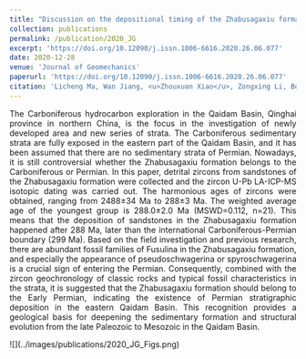 ```yaml
---
title: "Discussion on the depositional timing of the Zhabusagaxiu formation in the eastern Qaidam Basin"
collection: publications
permalink: /publication/2020_JG
excerpt: 'https://doi.org/10.12090/j.issn.1006-6616.2020.26.06.077'
date: 2020-12-28
venue: 'Journal of Geomechanics'
paperurl: 'https://doi.org/10.12090/j.issn.1006-6616.2020.26.06.077'
citation: 'Licheng Ma, Wan Jiang, <u>Zhouxuan Xiao</u>, Zongxing Li, Bo Peng, Junjie Hu, Min Dong. (2020). &quot;Discussion on the depositional timing of the Zhabusagaxiu formation in the eastern Qaidam Basin.&quot; <i>Journal of Geomechanics</i>. 26(6):961-972.'
---
```

<p style="text-align:justify; text-justify:inter-ideograph;">The Carboniferous hydrocarbon exploration in the Qaidam Basin, Qinghai province in northern China, is the focus in the investigation of newly developed area and new series of strata. The Carboniferous sedimentary strata are fully exposed in the eastern part of the Qaidam Basin, and it has been assumed that there are no sedimentary strata of Permian. Nowadays, it is still controversial whether the Zhabusagaxiu formation belongs to the Carboniferous or Permian. In this paper, detrital zircons from sandstones of the Zhabusagaxiu formation were collected and the zircon U-Pb LA-ICP-MS isotopic dating was carried out. The harmonious ages of zircons were obtained, ranging from 2488±34 Ma to 288±3 Ma. The weighted average age of the youngest group is 288.0±2.0 Ma (MSWD=0.112, n=21). This means that the deposition of sandstones in the Zhabusagaxiu formation happened after 288 Ma, later than the international Carboniferous-Permian boundary (299 Ma). Based on the field investigation and previous research, there are abundant fossil families of Fusulina in the Zhabusagaxiu formation, and especially the appearance of pseudoschwagerina or spyroschwagerina is a crucial sign of entering the Permian. Consequently, combined with the zircon geochronology of classic rocks and typical fossil characteristics in the strata, it is suggested that the Zhabusagaxiu formation should belong to the Early Permian, indicating the existence of Permian stratigraphic deposition in the eastern Qaidam Basin. This recognition provides a geological basis for deepening the sedimentary formation and structural evolution from the late Paleozoic to Mesozoic in the Qaidam Basin.</p>
![](../images/publications/2020_JG_Figs.png)
